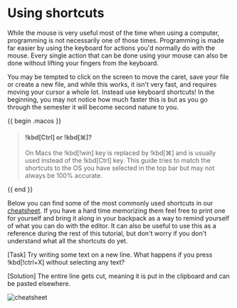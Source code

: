 # Using shortcuts

While the mouse is very useful most of the time when using a computer,
programming is not necessarily one of those times. Programming is made far
easier by using the keyboard for actions you'd normally do with the mouse. Every
single action that can be done using your mouse can also be done without lifting
your fingers from the keyboard.

You may be tempted to click on the screen to move the caret, save your file or
create a new file, and while this works, it isn't very fast, and requires moving
your cursor a whole lot. Instead use keyboard shortcuts! In the beginning, you
may not notice how much faster this is but as you go through the semester it
will become second nature to you.

{{ begin .macos }} 

> #### !kbd[Ctrl] or !kbd[⌘]?
>
> On Macs the !kbd[!win] key is replaced by !kbd[⌘] and is usually used instead
> of the !kbd[Ctrl] key. This guide tries to match the shortcuts to the OS you
> have selected in the top bar but may not always be 100% accurate.

{{ end }}

Below you can find some of the most commonly used shortcuts in our
[cheatsheet](../../Assets/cli_editor_cheatsheet.pdf). If you have a hard time
memorizing them feel free to print one for yourself and bring it along in your
backpack as a way to remind yourself of what you can do with the editor. It can
also be useful to use this as a reference during the rest of this tutorial, but
don't worry if you don't understand what all the shortcuts do yet.

<!-- TODO: Is this task needed anymore as we introduce this shortcut in the
previous sub-chapter? -->

[Task]
Try writing some text on a new line. What happens if you press !kbd[!ctrl+X]
without selecting any text?

[Solution]
The entire line gets cut, meaning it is put in the clipboard and can be pasted
elsewhere.

![cheatsheet](/Assets/editor/cli_editor_cheatsheet.png)
